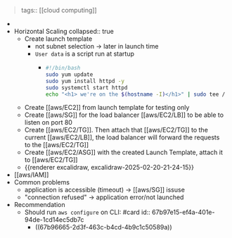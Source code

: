 > tags:: [[cloud computing]]

-
- Horizontal Scaling
  collapsed:: true
	- Create launch template
		- not subnet selection -> later in launch time
		- `User data` is a script run at startup
			- ```bash
			  #!/bin/bash
			  sudo yum update
			  sudo yum install httpd -y
			  sudo systemctl start httpd
			  echo "<h1> we're on the $(hostname -I)</h1>" | sudo tee /var/www/html/index.html
			  
			  ```
	- Create [[aws/EC2]] from launch template for testing only
	- Create [[aws/SG]] for the load balancer [[aws/EC2/LB]] to be able to listen on port 80
	- Create [[aws/EC2/TG]]. Then attach that [[aws/EC2/TG]] to the current [[aws/EC2/LB]], the load balancer will forward the requests to the [[aws/EC2/TG]]
	- Create [[aws/EC2/ASG]] with the created Launch Template, attach it to [[aws/EC2/TG]]
	- {{renderer excalidraw, excalidraw-2025-02-20-21-24-15}}
- [[aws/IAM]]
- Common problems
	- application is accessible (timeout) -> [[aws/SG]] issuse
	- "connection refused" -> application error/not launched
- Recommendation
	- Should run `aws configure` on CLI: #card
	  id:: 67b97e15-ef4a-401e-94de-1cd14ec5db7c
		- ((67b96665-2d3f-463c-b4cd-4b9c1c50589a))
